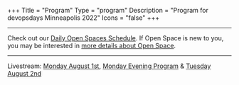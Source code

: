 +++
Title = "Program"
Type = "program"
Description = "Program for devopsdays Minneapolis 2022"
Icons = "false"
+++

<div class = "row">
  <div class = "col">
    <hr />
Check out our <a href="https://docs.google.com/spreadsheets/d/1D9VnfOUHL2pu0USgECvbJTHeHrO-x_EW5Yq8w1mrPoI">Daily Open Spaces Schedule</a>. If Open Space is new to you, you may be interested in <a href="/pages/open-space-format">more details about Open Space</a>.
    <hr />
Livestream: <a href="https://youtu.be/TqPx8EKceHc">Monday August 1st</a>, <a href="https://youtu.be/6UbEDoub7j0">Monday Evening Program</a>  & <a href="https://youtu.be/2e5YnwYpBlg">Tuesday August 2nd</a>
  </div>
</div>
